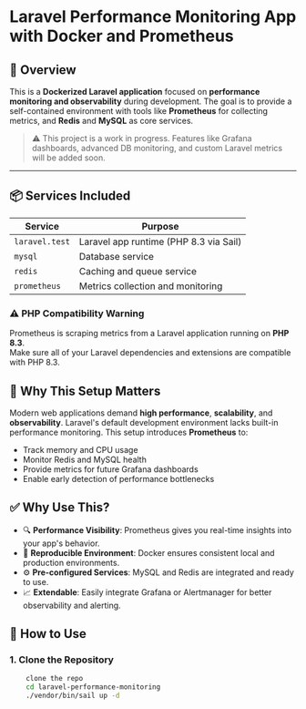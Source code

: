 # Laravel Performance Monitoring App with Docker and Prometheus

## 🚀 Overview

This is a **Dockerized Laravel application** focused on **performance monitoring and observability** during development. The goal is to provide a self-contained environment with tools like **Prometheus** for collecting metrics, and **Redis** and **MySQL** as core services.

> ⚠️ This project is a work in progress. Features like Grafana dashboards, advanced DB monitoring, and custom Laravel metrics will be added soon.

---
## 📦 Services Included

| Service        | Purpose                             |
|----------------|-------------------------------------|
| `laravel.test` | Laravel app runtime (PHP 8.3 via Sail) |
| `mysql`        | Database service                    |
| `redis`        | Caching and queue service           |
| `prometheus`   | Metrics collection and monitoring   |

### ⚠️ PHP Compatibility Warning
Prometheus is scraping metrics from a Laravel application running on **PHP 8.3**.  
Make sure all of your Laravel dependencies and extensions are compatible with PHP 8.3.


## 🔧 Why This Setup Matters

Modern web applications demand **high performance**, **scalability**, and **observability**. Laravel's default development environment lacks built-in performance monitoring. This setup introduces **Prometheus** to:

- Track memory and CPU usage
- Monitor Redis and MySQL health
- Provide metrics for future Grafana dashboards
- Enable early detection of performance bottlenecks

## ✅ Why Use This?

- 🔍 **Performance Visibility**: Prometheus gives you real-time insights into your app's behavior.
- 🐳 **Reproducible Environment**: Docker ensures consistent local and production environments.
- ⚙️ **Pre-configured Services**: MySQL and Redis are integrated and ready to use.
- 📈 **Extendable**: Easily integrate Grafana or Alertmanager for better observability and alerting.

## 🧰 How to Use

### 1. Clone the Repository

```bash
    clone the repo
    cd laravel-performance-monitoring
    ./vendor/bin/sail up -d
```
